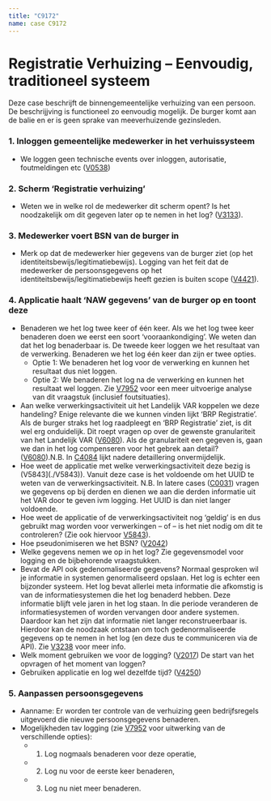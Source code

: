 ```yaml
---
title: "C9172"
name: case C9172
---
```


# Registratie Verhuizing – Eenvoudig, traditioneel systeem

Deze case beschrijft de binnengemeentelijke verhuizing van een persoon. De beschrijjving is functioneel zo eenvoudig mogelijk. De burger komt aan de balie en er is  geen sprake van meeverhuizende gezinsleden.

### 1. Inloggen gemeentelijke medewerker in het verhuissysteem
-	We loggen geen technische events over inloggen, autorisatie, foutmeldingen etc ([V0538](./V0538))
### 2. Scherm ‘Registratie verhuizing’
-	Weten we in welke rol de medewerker dit scherm opent? Is het noodzakelijk om dit gegeven later op te nemen in het log? ([V3133](./V3133)).
### 3. Medewerker voert BSN van de burger in
-	Merk op dat de medewerker hier gegevens van de burger ziet (op het identiteitsbewijs/legitimatiebewijs). Logging van het feit dat de medewerker de persoonsgegevens op het identiteitsbewijs/legitimatiebewijs heeft gezien is buiten scope ([V4421](./V4421)).
### 4. Applicatie haalt ‘NAW gegevens’ van de burger op en toont deze
-	Benaderen we het log twee keer of één keer.
Als we het log twee keer benaderen doen we eerst een soort ‘vooraankondiging’. We weten dan dat het log benaderbaar is. De tweede keer loggen we het resultaat van de verwerking. Benaderen we het log één keer dan zijn er twee opties. 
    - Optie 1: We benaderen het log voor de verwerking en kunnen het resultaat dus niet loggen. 
    - Optie 2: We benaderen het log na de verwerking en kunnen het resultaat wel loggen. Zie [V7952](./V7952) voor een meer uitvoerige analyse van dit vraagstuk (inclusief foutsituaties).
-	Aan welke verwerkingsactiviteit uit het Landelijk VAR koppelen we deze handeling?
Enige relevante die we kunnen vinden lijkt ‘BRP Registratie’. Als de burger straks het log raadpleegt en ‘BRP Registratie’ ziet, is dit wel erg onduidelijk. Dit roept vragen op over de gewenste granulariteit van het Landelijk VAR ([V6080](./V6080)). Als de granulariteit een gegeven is, gaan we dan in het log compenseren voor het gebrek aan detail? ([V6080](./V6080)).N.B. In [C4084](./C4084) lijkt nadere detaillering onvermijdelijk.
-	Hoe weet de applicatie met welke verwerkingsactiviteit deze bezig is (V5843](./V5843)). Vanuit deze case is het voldoende om het UUID te weten van de verwerkingsactiviteit. 
N.B. In latere cases ([C0031](./C0031)) vragen we gegevens op bij derden en dienen we aan die derden informatie uit het VAR door te geven ivm logging. Het UUID is dan niet langer voldoende.
-	Hoe weet de applicatie of de verwerkingsactiviteit nog ‘geldig’ is en dus gebruikt mag worden voor verwerkingen – of – is het niet nodig om dit te controleren? (Zie ook hiervoor [V5843](./V5843)).
-	Hoe pseudonimiseren we het BSN? ([V2042](./V2042))
-	Welke gegevens nemen we op in het log?
Zie gegevensmodel voor logging en de bijbehorende vraagstukken.
-	Bevat de API ook gedenomaliseerde gegevens? Normaal gesproken wil je informatie in systemen genormaliseerd opslaan. Het log is echter een bijzonder systeem. Het log bevat allerlei meta informatie die afkomstig is van de informatiesystemen die het log benaderd hebben. Deze informatie blijft vele jaren in het log staan. In die periode veranderen de informatiesystemen of worden vervangen door andere systemen. Daardoor kan het zijn dat informatie niet langer reconstrueerbaar is. Hierdoor kan de noodzaak ontstaan om toch gedenormaliseerde gegevens op te nemen in het log (en deze dus te communiceren via de API). Zie [V3238](./V3238) voor meer info.
-	Welk moment gebruiken we voor de logging? ([V2017](./V2017)) De start van het opvragen of het moment van loggen?
-	Gebruiken applicatie en log wel dezelfde tijd? ([V4250](./V4250))

### 5. Aanpassen persoonsgegevens
-	Aanname: Er worden ter controle van de verhuizing geen bedrijfsregels uitgevoerd die nieuwe persoonsgegevens benaderen.
-	Mogelijkheden tav logging (zie [V7952](./V7952) voor uitwerking van de verschillende opties): 
    - 1. Log nogmaals benaderen voor deze operatie, 
    - 2. Log nu voor de eerste keer benaderen, 
    - 3. Log nu niet meer benaderen. 

